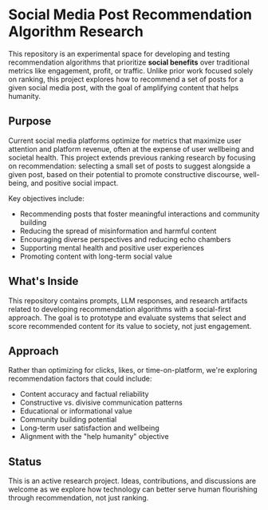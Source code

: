 # Social Media Post Recommendation Algorithm Research

This repository is an experimental space for developing and testing recommendation algorithms that prioritize **social benefits** over traditional metrics like engagement, profit, or traffic. Unlike prior work focused solely on ranking, this project explores how to recommend a set of posts for a given social media post, with the goal of amplifying content that helps humanity.

## Purpose

Current social media platforms optimize for metrics that maximize user attention and platform revenue, often at the expense of user wellbeing and societal health. This project extends previous ranking research by focusing on recommendation: selecting a small set of posts to suggest alongside a given post, based on their potential to promote constructive discourse, well-being, and positive social impact.

Key objectives include:

- Recommending posts that foster meaningful interactions and community building
- Reducing the spread of misinformation and harmful content
- Encouraging diverse perspectives and reducing echo chambers
- Supporting mental health and positive user experiences
- Promoting content with long-term social value

## What's Inside

This repository contains prompts, LLM responses, and research artifacts related to developing recommendation algorithms with a social-first approach. The goal is to prototype and evaluate systems that select and score recommended content for its value to society, not just engagement.

## Approach

Rather than optimizing for clicks, likes, or time-on-platform, we're exploring recommendation factors that could include:

- Content accuracy and factual reliability
- Constructive vs. divisive communication patterns
- Educational or informational value
- Community building potential
- Long-term user satisfaction and wellbeing
- Alignment with the "help humanity" objective

## Status

This is an active research project. Ideas, contributions, and discussions are welcome as we explore how technology can better serve human flourishing through recommendation, not just ranking.
